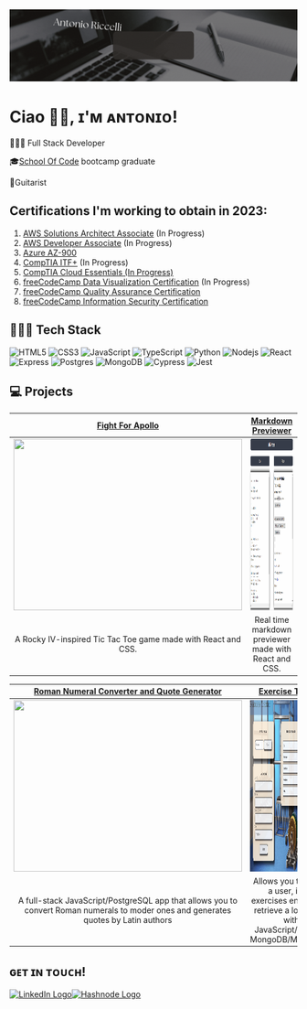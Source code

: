 <img src="banner.gif">

<h1>Ciao 👋🏻, ɪ'ᴍ ᴀɴᴛᴏɴɪᴏ!</h1>
<div>
<p>👨🏻‍💻 Full Stack Developer</p> 
<!-- <p>🕹 Hobbyist Game Developer at <a href="https://trueselfgames.com">True Self Games</a></p> -->
<p> 🎓<a href="https://schoolofcode.co.uk">School Of Code</a> bootcamp graduate</p>
<p> 🎸Guitarist</p>
</div>

<div>
	<h2>Certifications I'm working to obtain in 2023:</h2>
	<ol>			
		<li><a href="https://aws.amazon.com/certification/certified-solutions-architect-associate/?ch=sec&sec=rmg&d=1">AWS Solutions Architect Associate</a> (In Progress)</li>
		<li><a href="https://aws.amazon.com/certification/certified-developer-associate/?ch=sec&sec=rmg&d=1">AWS Developer Associate</a> (In Progress)</li>
		<li><a href="https://learn.microsoft.com/en-us/certifications/exams/az-900/">Azure AZ-900</a></li>
		<li><a href="https://www.comptia.org/certifications/it-fundamentals">CompTIA ITF+</a> (In Progress)</li>
		<li><a href="https://www.comptia.org/certifications/cloud-essentials">CompTIA Cloud Essentials (In Progress)</a></li>
		<li><a href="https://www.freecodecamp.org/learn/data-visualization/">freeCodeCamp Data Visualization Certification</a> (In Progress)</li>
		<li><a href="https://www.freecodecamp.org/learn/quality-assurance/">freeCodeCamp Quality Assurance Certification</a></li>
		<li><a href="https://www.freecodecamp.org/learn/information-security/">freeCodeCamp Information Security Certification</a></li>
	</ol>
	</div>

## 👨🏻‍💻 Tech Stack

![HTML5](https://img.shields.io/badge/HTML5-E34F26?style=for-the-badge&logo=html5&logoColor=white)
![CSS3](https://img.shields.io/badge/CSS3-1572B6?style=for-the-badge&logo=css3&logoColor=white)
![JavaScript](https://img.shields.io/badge/JavaScript-323330?style=for-the-badge&logo=javascript&logoColor=F7DF1E)
![TypeScript](https://img.shields.io/badge/TypeScript-007ACC?style=for-the-badge&logo=typescript&logoColor=white)
![Python](https://img.shields.io/badge/Python-FFD43B?style=for-the-badge&logo=python&logoColor=306998)
![Nodejs](https://img.shields.io/badge/Node.js-339933?style=for-the-badge&logo=nodedotjs&logoColor=white)
![React](https://img.shields.io/badge/React-20232A?style=for-the-badge&logo=react&logoColor=61DAFB)
![Express](https://img.shields.io/badge/Express.js-404D59?style=for-the-badge)
![Postgres](https://img.shields.io/badge/postgres-%23316192.svg?style=for-the-badge&logo=postgresql&logoColor=white)
![MongoDB](https://img.shields.io/badge/mongodb-%23316192.svg?style=for-the-badge&logo=mongodb&logoColor=green)
![Cypress](https://img.shields.io/badge/-cypress-%23E5E5E5?style=for-the-badge&logo=cypress&logoColor=058a5e)
![Jest](https://img.shields.io/badge/-jest-%23C21325?style=for-the-badge&logo=jest&logoColor=white)

## 💻 Projects

|             <a href="https://github.com/Antonio-Riccelli/fight-for-apollo-ticTacToe">Fight For Apollo<a/>              |            <a href="https://github.com/Antonio-Riccelli/react-markdown-previewer">Markdown Previewer</a>             |
| :--------------------------------------------------------------------------------------------------------------------: | :------------------------------------------------------------------------------------------------------------------: |
| <img src="https://github.com/Antonio-Riccelli/fight-for-apollo-ticTacToe/raw/main/demo.gif" width="400" height="300"/> | <img src="https://github.com/Antonio-Riccelli/react-markdown-previewer/raw/main/demo.gif" width="400" height="300"/> |
|                             A Rocky IV-inspired Tic Tac Toe game made with React and CSS.                              |                                Real time markdown previewer made with React and CSS.                                 |

|                <a href="https://github.com/Antonio-Riccelli/js-roman-numeral-converter">Roman Numeral Converter and Quote Generator</a>                 |                        <a href="https://github.com/Antonio-Riccelli/fcc-exercise-tracker">Exercise Tracker</a>                        |
| :-----------------------------------------------------------------------------------------------------------------------------------------------------: | :-----------------------------------------------------------------------------------------------------------------------------------: |
|          <img src="https://github.com/Antonio-Riccelli/js-roman-numeral-converter/raw/main/public/images/demo4.gif" width="400" height="300"/>          | <img src="https://raw.githubusercontent.com/Antonio-Riccelli/mern-exercise-tracker-frontend/main/demo.gif" width="400" height="300"/> |
| <p width="50%">A full-stack JavaScript/PostgreSQL app that allows you to convert Roman numerals to moder ones and generates quotes by Latin authors</p> |       Allows you to create a user, input exercises entries and retrieve a log. Made with JavaScript/Node.js, MongoDB/Mongoose.        |

## ɢᴇᴛ ɪɴ ᴛᴏᴜᴄʜ!

<a href="https://www.linkedin.com/in/antonioriccelli/" title="LinkedIn"><img src="https://img.shields.io/badge/LinkedIn-0077B5?style=for-the-badge&logo=linkedin&logoColor=white"  alt="LinkedIn Logo"  /></a><a href="https://hashnode.com/@AntonioRiccelli" title="Hashnode"><img src="https://img.shields.io/badge/Hashnode-2962FF?style=for-the-badge&logo=hashnode&logoColor=white"  alt="Hashnode Logo"/></a>
